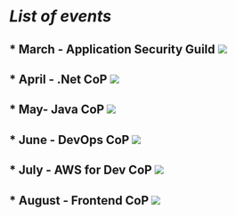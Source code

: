 # _**List of events**_

## * March - Application Security Guild  ![](https://github.totaljobsgroup.com/pages/MarcinStepniak/CommunitiesOfPractice/qrcodes/security.png)
## * April - .Net CoP  ![](https://github.totaljobsgroup.com/pages/MarcinStepniak/CommunitiesOfPractice/qrcodes/dotNet.png)
## * May- Java CoP ![](https://github.totaljobsgroup.com/pages/MarcinStepniak/CommunitiesOfPractice/qrcodes/java.png)
## * June - DevOps CoP ![](https://github.totaljobsgroup.com/pages/MarcinStepniak/CommunitiesOfPractice/qrcodes/devOps.png)
## * July - AWS for Dev CoP ![](https://github.totaljobsgroup.com/pages/MarcinStepniak/CommunitiesOfPractice/qrcodes/aws.png)
## * August - Frontend CoP ![](https://github.totaljobsgroup.com/pages/MarcinStepniak/CommunitiesOfPractice/qrcodes/frontend.png)